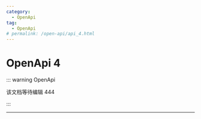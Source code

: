 ```yaml
---
category:
  - OpenApi
tag:
  - OpenApi
# permalink: /open-api/api_4.html
---
```


# OpenApi 4

::: warning OpenApi

该文档等待编辑 444

:::

---
